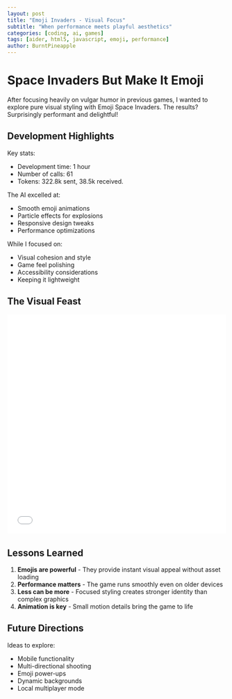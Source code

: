 ```yaml
---
layout: post
title: "Emoji Invaders - Visual Focus"
subtitle: "When performance meets playful aesthetics"
categories: [coding, ai, games]
tags: [aider, html5, javascript, emoji, performance] 
author: BurntPineapple
---
```


# Space Invaders But Make It Emoji

After focusing heavily on vulgar humor in previous games, I wanted to explore pure visual styling with Emoji Space Invaders. The results? Surprisingly performant and delightful!

## Development Highlights

Key stats:
- Development time: 1 hour
- Number of calls: 61
- Tokens: 322.8k sent, 38.5k received.

The AI excelled at:
- Smooth emoji animations
- Particle effects for explosions
- Responsive design tweaks
- Performance optimizations

While I focused on:
- Visual cohesion and style
- Game feel polishing
- Accessibility considerations
- Keeping it lightweight

## The Visual Feast

<div class="responsive-game-container">
  <iframe src="/assets/games/emoji-invaders/emoji-invaders.html" 
          style="position:absolute; top:0; left:0; width:100%; height:100%; border:none; overflow:hidden;"
          tabindex="0">
  </iframe>
</div>

<script>
document.querySelector('.responsive-game-container iframe').addEventListener('keydown', function(e) {
    if([37, 38, 39, 40].indexOf(e.keyCode) > -1) {
        e.preventDefault();
    }
});
</script>

<style>
.responsive-game-container {
  position: relative;
  width: 100%;
  padding-bottom: 100%; /* 1:1 aspect ratio for this game */
  height: 0;
  overflow: hidden;
  margin-bottom: 2rem;
}
</style>

## Lessons Learned

1. **Emojis are powerful** - They provide instant visual appeal without asset loading
2. **Performance matters** - The game runs smoothly even on older devices
3. **Less can be more** - Focused styling creates stronger identity than complex graphics
4. **Animation is key** - Small motion details bring the game to life

## Future Directions

Ideas to explore:
- Mobile functionality 
- Multi-directional shooting
- Emoji power-ups
- Dynamic backgrounds
- Local multiplayer mode

